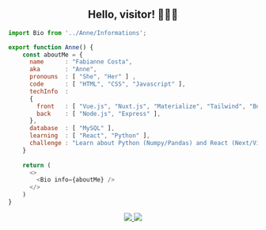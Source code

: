 <h2 align="center"> Hello, visitor! 👋👩‍💻 </h2>


```js
import Bio from '../Anne/Informations';

export function Anne() {
    const aboutMe = {
      name      : "Fabianne Costa",
      aka       : "Anne",
      pronouns  : [ "She", "Her" ] ,
      code      : [ "HTML", "CSS", "Javascript" ],
      techInfo  : 
      {
        front   : [ "Vue.js", "Nuxt.js", "Materialize", "Tailwind", "Bootstrap" ],
        back    : [ "Node.js", "Express" ],
      },
      database  : [ "MySQL" ],
      learning  : [ "React", "Python" ],
      challenge : "Learn about Python (Numpy/Pandas) and React (Next/Vite)"
    }
    
    return (
      <>
        <Bio info={aboutMe} />
      </>
    )
}

```
<div align="center">
    <a href="https://instagram.com/annes.io" target="_blank" rel="noopener noreferrer"> 
        <img src="https://img.icons8.com/bubbles/50/000000/instagram.png">
    </a> 
    <a href="https://www.linkedin.com/in/fabiannecosta/" target="_blank" rel="noopener noreferrer"> 
        <img src="https://img.icons8.com/bubbles/50/000000/linkedin.png">
    </a> 
</div>
